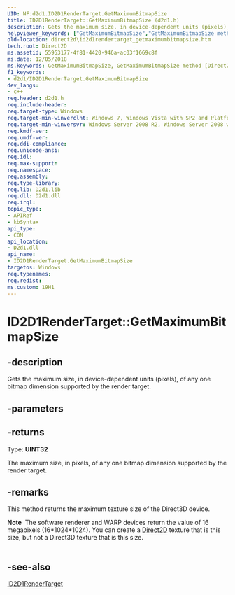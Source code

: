 ```yaml
---
UID: NF:d2d1.ID2D1RenderTarget.GetMaximumBitmapSize
title: ID2D1RenderTarget::GetMaximumBitmapSize (d2d1.h)
description: Gets the maximum size, in device-dependent units (pixels), of any one bitmap dimension supported by the render target.
helpviewer_keywords: ["GetMaximumBitmapSize","GetMaximumBitmapSize method [Direct2D]","GetMaximumBitmapSize method [Direct2D]","ID2D1RenderTarget interface","ID2D1RenderTarget interface [Direct2D]","GetMaximumBitmapSize method","ID2D1RenderTarget.GetMaximumBitmapSize","ID2D1RenderTarget::GetMaximumBitmapSize","d2d1/ID2D1RenderTarget::GetMaximumBitmapSize","direct2d.id2d1rendertarget_getmaximumbitmapsize"]
old-location: direct2d\id2d1rendertarget_getmaximumbitmapsize.htm
tech.root: Direct2D
ms.assetid: 55953177-4f81-4420-946a-ac03f1669c8f
ms.date: 12/05/2018
ms.keywords: GetMaximumBitmapSize, GetMaximumBitmapSize method [Direct2D], GetMaximumBitmapSize method [Direct2D],ID2D1RenderTarget interface, ID2D1RenderTarget interface [Direct2D],GetMaximumBitmapSize method, ID2D1RenderTarget.GetMaximumBitmapSize, ID2D1RenderTarget::GetMaximumBitmapSize, d2d1/ID2D1RenderTarget::GetMaximumBitmapSize, direct2d.id2d1rendertarget_getmaximumbitmapsize
f1_keywords:
- d2d1/ID2D1RenderTarget.GetMaximumBitmapSize
dev_langs:
- c++
req.header: d2d1.h
req.include-header: 
req.target-type: Windows
req.target-min-winverclnt: Windows 7, Windows Vista with SP2 and Platform Update for Windows Vista [desktop apps \| UWP apps]
req.target-min-winversvr: Windows Server 2008 R2, Windows Server 2008 with SP2 and Platform Update for Windows Server 2008 [desktop apps \| UWP apps]
req.kmdf-ver: 
req.umdf-ver: 
req.ddi-compliance: 
req.unicode-ansi: 
req.idl: 
req.max-support: 
req.namespace: 
req.assembly: 
req.type-library: 
req.lib: D2d1.lib
req.dll: D2d1.dll
req.irql: 
topic_type:
- APIRef
- kbSyntax
api_type:
- COM
api_location:
- D2d1.dll
api_name:
- ID2D1RenderTarget.GetMaximumBitmapSize
targetos: Windows
req.typenames: 
req.redist: 
ms.custom: 19H1
---
```


# ID2D1RenderTarget::GetMaximumBitmapSize


## -description


Gets the maximum size, in device-dependent units (pixels), of  any one bitmap dimension supported by the render target.


## -parameters






## -returns



Type: <b>UINT32</b>

 The maximum size, in pixels, of  any one bitmap dimension supported by the render target.




## -remarks



This method returns the maximum texture size of the Direct3D device.

<div class="alert"><b>Note</b>  The software renderer and WARP devices return the value of 16 megapixels (16*1024*1024).  You can create a <a href="/windows/win32/Direct2D/direct2d-portal">Direct2D</a> texture that is this size, but not a Direct3D texture that is this size.</div>
<div> </div>



## -see-also




<a href="/windows/win32/api/d2d1/nn-d2d1-id2d1rendertarget">ID2D1RenderTarget</a>
 

 

